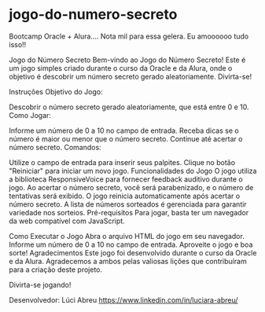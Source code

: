 # jogo-do-numero-secreto
Bootcamp Oracle + Alura.... Nota mil para essa gelera. Eu amoooooo tudo isso!! 


Jogo do Número Secreto
Bem-vindo ao Jogo do Número Secreto! Este é um jogo simples criado durante o curso da Oracle e da Alura, onde o objetivo é descobrir um número secreto gerado aleatoriamente. Divirta-se!

Instruções
Objetivo do Jogo:

Descobrir o número secreto gerado aleatoriamente, que está entre 0 e 10.
Como Jogar:

Informe um número de 0 a 10 no campo de entrada.
Receba dicas se o número é maior ou menor que o número secreto.
Continue até acertar o número secreto.
Comandos:

Utilize o campo de entrada para inserir seus palpites.
Clique no botão "Reiniciar" para iniciar um novo jogo.
Funcionalidades do Jogo
O jogo utiliza a biblioteca ResponsiveVoice para fornecer feedback auditivo durante o jogo.
Ao acertar o número secreto, você será parabenizado, e o número de tentativas será exibido.
O jogo reinicia automaticamente após acertar o número secreto.
A lista de números sorteados é gerenciada para garantir variedade nos sorteios.
Pré-requisitos
Para jogar, basta ter um navegador da web compatível com JavaScript.

Como Executar o Jogo
Abra o arquivo HTML do jogo em seu navegador.
Informe um número de 0 a 10 no campo de entrada.
Aproveite o jogo e boa sorte!
Agradecimentos
Este jogo foi desenvolvido durante o curso da Oracle e da Alura. Agradecemos a ambos pelas valiosas lições que contribuíram para a criação deste projeto.

Divirta-se jogando!


Desenvolvedor: Lúci Abreu
https://www.linkedin.com/in/luciara-abreu/
